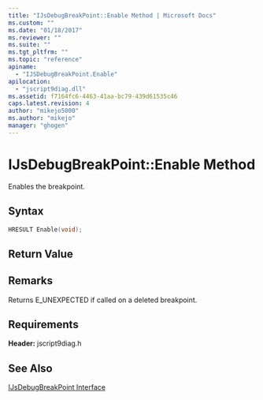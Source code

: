 ```yaml
---
title: "IJsDebugBreakPoint::Enable Method | Microsoft Docs"
ms.custom: ""
ms.date: "01/18/2017"
ms.reviewer: ""
ms.suite: ""
ms.tgt_pltfrm: ""
ms.topic: "reference"
apiname:
  - "IJSDebugBreakPoint.Enable"
apilocation:
  - "jscript9diag.dll"
ms.assetid: f7164fc6-4463-41aa-bc79-439d61535c46
caps.latest.revision: 4
author: "mikejo5000"
ms.author: "mikejo"
manager: "ghogen"
---
```

# IJsDebugBreakPoint::Enable Method
Enables the breakpoint.

## Syntax

```cpp
HRESULT Enable(void);
```

## Return Value

## Remarks
 Returns E_UNEXPECTED if called on a deleted breakpoint.

## Requirements
 **Header:** jscript9diag.h

## See Also
 [IJsDebugBreakPoint Interface](../../winscript/reference/ijsdebugbreakpoint-interface.md)